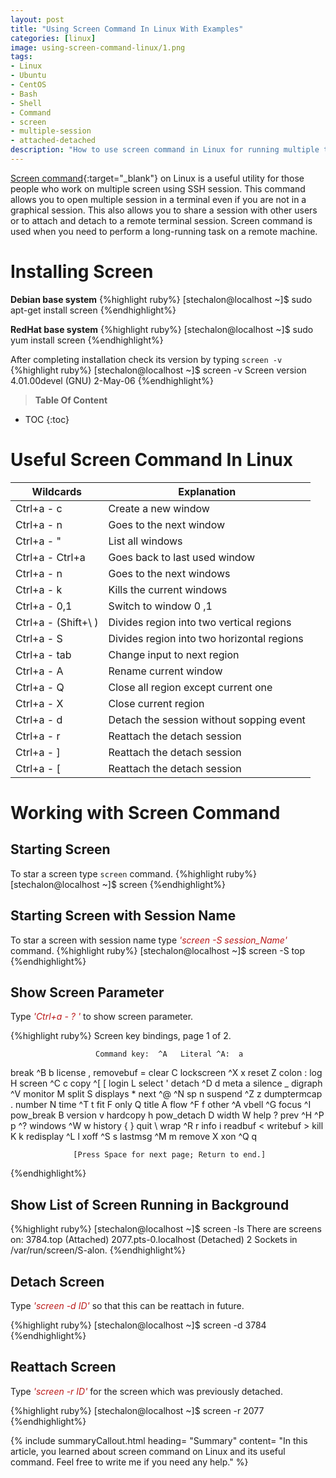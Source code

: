 ```yaml
---
layout: post
title: "Using Screen Command In Linux With Examples"
categories: [linux]
image: using-screen-command-linux/1.png
tags:
- Linux
- Ubuntu
- CentOS
- Bash
- Shell
- Command
- screen
- multiple-session
- attached-detached
description: "How to use screen command in Linux for running multiple tasks in the background. It allows you to share and run multi sessions even if you are not on screen."
---
```

[Screen command](https://stechalon.com/linux-bash-shell-command-types){:target="_blank"} on Linux is a useful utility for those people who work on multiple screen using SSH session. This command allows you to open multiple session in a terminal even if you are not in a graphical session. This also allows you to share a session with other users or to attach and detach to a remote terminal session. Screen command is used when you need to perform a long-running task on a remote machine.
# Installing Screen
**Debian base system**
{%highlight ruby%}
[stechalon@localhost ~]$ sudo apt-get install screen
{%endhighlight%}

**RedHat base system**
{%highlight ruby%}
[stechalon@localhost ~]$ sudo yum install screen
{%endhighlight%}

After completing installation check its version by typing `screen -v`
{%highlight ruby%}
[stechalon@localhost ~]$  screen -v
Screen version 4.01.00devel (GNU) 2-May-06
{%endhighlight%}

> **Table Of Content**

* TOC
{:toc}
# Useful Screen Command In Linux

|Wildcards  | Explanation  |
|---|---|
| Ctrl+a - c |  Create a new window |
| Ctrl+a - n |  Goes to the next window |
| Ctrl+a - " | List all windows |
| Ctrl+a - Ctrl+a |  Goes back to last used window |
| Ctrl+a - n |  Goes to the next windows |
| Ctrl+a - k | Kills the current windows |
| Ctrl+a - 0,1| Switch to window 0 ,1|
| Ctrl+a - (Shift+\ ) |  Divides region into  two vertical regions |
| Ctrl+a - S | Divides region into  two horizontal regions |
| Ctrl+a - tab | Change input to next region |
| Ctrl+a - A | Rename current window |
| Ctrl+a - Q | Close all region except current one |
| Ctrl+a - X | Close current region |
| Ctrl+a - d | Detach the session without sopping  event |
| Ctrl+a - r | Reattach the detach session |
| Ctrl+a - ] | Reattach the detach session |
| Ctrl+a - [ | Reattach the detach session |

# Working with Screen Command
## Starting Screen
To star a screen type `screen` command.
{%highlight ruby%}
[stechalon@localhost ~]$ screen
{%endhighlight%}

## Starting Screen with Session Name
To star a screen with session name type <span style="color:#bb1919">*'screen -S session_Name'*</span> command.
{%highlight ruby%}
[stechalon@localhost ~]$ screen -S top
{%endhighlight%}

## Show Screen Parameter

Type <span style="color:#bb1919">*'Ctrl+a - ? '*</span> to show screen parameter.

{%highlight ruby%}
                       Screen key bindings, page 1 of 2.

                       Command key:  ^A   Literal ^A:  a

  break       ^B b         license     ,            removebuf   =
  clear       C            lockscreen  ^X x         reset       Z
  colon       :            log         H            screen      ^C c
  copy        ^[ [         login       L            select      '
  detach      ^D d         meta        a            silence     _
  digraph     ^V           monitor     M            split       S
  displays    *            next        ^@ ^N sp n   suspend     ^Z z
  dumptermcap .            number      N            time        ^T t
  fit         F            only        Q            title       A
  flow        ^F f         other       ^A           vbell       ^G
  focus       ^I           pow_break   B            version     v
  hardcopy    h            pow_detach  D            width       W
  help        ?            prev        ^H ^P p ^?   windows     ^W w
  history     { }          quit        \            wrap        ^R r
  info        i            readbuf     <            writebuf    >
  kill        K k          redisplay   ^L l         xoff        ^S s
  lastmsg     ^M m         remove      X            xon         ^Q q

                  [Press Space for next page; Return to end.]

{%endhighlight%}

## Show List of Screen Running in Background
{%highlight ruby%}
[stechalon@localhost ~]$ screen -ls
There are screens on:
        3784.top        (Attached)
        2077.pts-0.localhost    (Detached)
2 Sockets in /var/run/screen/S-alon.
{%endhighlight%}

## Detach Screen 
Type <span style="color:#bb1919">*'screen -d ID'*</span> so that this can be reattach in future.

{%highlight ruby%}
[stechalon@localhost ~]$ screen -d 3784
{%endhighlight%}

## Reattach Screen 
Type <span style="color:#bb1919">*'screen -r ID'*</span> for the screen which was previously detached.

{%highlight ruby%}
[stechalon@localhost ~]$ screen -r 2077
{%endhighlight%}

{% include summaryCallout.html heading= "Summary" content= "In this article, you learned about screen command on Linux and its useful command. Feel free to write me if you need any help." %}